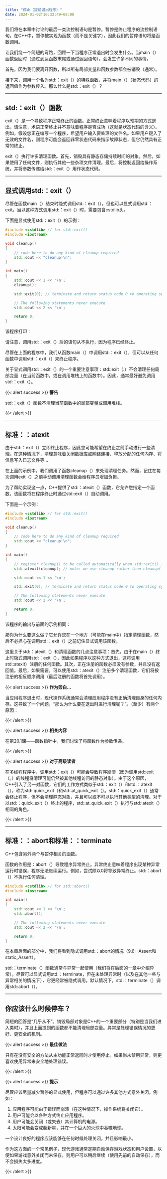 ```yaml
---
title: "停止（提前退出程序）"
date: 2024-01-02T10:33:49+08:00
---
```


我们将在本章中讨论的最后一类流控制语句是暂停。暂停是终止程序的流控制语句。在C++中，暂停被实现为函数（而不是关键字），因此我们的暂停语句将是函数调用。

让我们绕一个简短的弯路，回顾一下当程序正常退出时会发生什么。当main（）函数返回时（通过到达函数末尾或通过返回语句），会发生许多不同的事情。

首先，因为我们要离开函数，所以所有局部变量和函数参数都会被销毁（通常）。

接下来，调用一个名为std:：exit（）的特殊函数，并将main（）（状态代码）的返回值作为参数传入。那么什么是std:：exit（）？

***
## std:：exit（）函数

exit（）是一个导致程序正常终止的函数。正常终止意味着程序以预期的方式退出。请注意，术语正常终止并不意味着程序是否成功（这就是状态代码的含义）。例如，假设您正在编写一个程序，希望用户输入要处理的文件名。如果用户键入了无效的文件名，则程序可能会返回非零状态代码来指示故障状态，但它仍然具有正常的终止。

exit（）执行许多清理函数。首先，销毁具有静态存储持续时间的对象。然后，如果使用了任何文件，则执行其他一些杂项文件清理。最后，将控制返回给操作系统，并将参数传递给std:：exit（）用作状态代码。

***
## 显式调用std:：exit（）

尽管在函数main（）结束时隐式调用std:：exit（），但也可以显式调用std:：exit。当以这种方式调用std:：exit（）时，需要包含cstdlib头。

下面是显式使用std:：exit（）的示例：

```C++
#include <cstdlib> // for std::exit()
#include <iostream>

void cleanup()
{
    // code here to do any kind of cleanup required
    std::cout << "cleanup!\n";
}

int main()
{
    std::cout << 1 << '\n';
    cleanup();

    std::exit(0); // terminate and return status code 0 to operating system

    // The following statements never execute
    std::cout << 2 << '\n';

    return 0;
}
```

该程序打印：

请注意，调用std:：exit（）后的语句从不执行，因为程序已经终止。

尽管在上面的程序中，我们从函数main（）中调用std:：exit（），但可以从任何函数中调用std:：exit（）来终止程序。

关于显式调用std:：exit（）的一个重要注意事项：std::exit（.）不会清理任何局部变量（在当前函数中，或在调用堆栈上的函数中）。因此，通常最好避免调用std:：exit（）。

{{< alert success >}}
**警告**

std:：exit（）函数不清理当前函数中的局部变量或调用堆栈。

{{< /alert >}}

***
## 标准：：atexit

由于std:：exit（）立即终止程序，因此您可能希望在终止之前手动进行一些清理。在这种情况下，清理意味着关闭数据库或网络连接、释放分配的任何内存、将信息写入日志文件等…

在上面的示例中，我们调用了函数cleanup（）来处理清理任务。然而，记住在每次调用exit（）之前手动调用清理函数会给程序员增加负担。

为了帮助实现这一点，C++提供了std:：atexit（）函数，它允许您指定一个函数，该函数将在程序终止时通过std::exit（）自动调用。

下面是一个示例：

```C++
#include <cstdlib> // for std::exit()
#include <iostream>

void cleanup()
{
    // code here to do any kind of cleanup required
    std::cout << "cleanup!\n";
}

int main()
{
    // register cleanup() to be called automatically when std::exit() is called
    std::atexit(cleanup); // note: we use cleanup rather than cleanup() since we're not making a function call to cleanup() right now

    std::cout << 1 << '\n';

    std::exit(0); // terminate and return status code 0 to operating system

    // The following statements never execute
    std::cout << 2 << '\n';

    return 0;
}
```

该程序的输出与前面的示例相同：

那你为什么要这么做？它允许您在一个地方（可能在main中）指定清理函数，然后不必担心在调用std:：exit（）之前记住显式调用该函数。

这里关于std:：atexit（）和清理函数的几点注意事项：首先，由于在main（）终止时隐式调用std:：exit（），因此如果程序以这种方式退出，这将调用std::atexit）注册的任何函数。其次，正在注册的函数必须没有参数，并且没有返回值。最后，如果需要，可以使用std:：atexit（）注册多个清理函数，它们将按注册的相反顺序调用（最后注册的函数将首先调用）。

{{< alert success >}}
**作为旁白…**

当应用程序退出时，现代操作系统通常会清理应用程序没有正确清理自身的任何内存。这导致了一个问题，“那么为什么要在退出时进行清理呢？”。（至少）有两个原因：

{{< /alert >}}

{{< alert success >}}
**相关内容**

在第20.1课——函数指针中，我们讨论了将函数作为参数传递。

{{< /alert >}}

{{< alert success >}}
**对于高级读者**

在多线程程序中，调用std:：exit（）可能会导致程序崩溃（因为调用std::exit（。）的线程将清理可能仍然被其他线程访问的静态对象）。由于这个原因，C++引入了另一对函数，它们的工作方式类似于std:：exit（）和std:：atexit（），称为std::quick_exit（和std:∶at_quick_exit（）。std:：quick_exit（）通常会终止程序，但不会清理静态对象，并且可以或不可以执行其他类型的清理。对于以std:：quick_exit（）终止的程序，std::at_quick_exit（）执行与std:∶atexit（）相同的角色。

{{< /alert >}}

***
## 标准：：abort和标准：：terminate

C++包含另外两个与暂停相关的函数。

函数的作用是：abort（）导致程序异常终止。异常终止意味着程序出现某种异常运行时错误，程序无法继续运行。例如，尝试除以0将导致异常终止。std:：abort（）不执行任何清理。

```C++
#include <cstdlib> // for std::abort()
#include <iostream>

int main()
{
    std::cout << 1 << '\n';
    std::abort();

    // The following statements never execute
    std::cout << 2 << '\n';

    return 0;
}
```

在本章后面的部分中，我们将看到隐式调用std:：abort的情况（9.6--Assert和static_Assert）。

std:：terminate（）函数通常与异常一起使用（我们将在后面的一章中介绍异常）。尽管可以显式调用std:：terminate，但在未处理异常时（以及在其他一些与异常相关的情况下），它更经常被隐式调用。默认情况下，std:：terminate（）调用std::abort（）。

***
## 你应该什么时候停车？

简短的回答是“几乎从不”。销毁局部对象是C++的一个重要部分（特别是当我们进入类时），并且上面提到的函数都不能清理局部变量。异常是处理错误情况的更好、更安全的机制。

{{< alert success >}}
**最佳做法**

只有在没有安全的方法从主功能正常返回时才使用停止。如果尚未禁用异常，则更喜欢使用异常来安全地处理错误。

{{< /alert >}}

{{< alert success >}}
**提示**

尽管应该尽量减少暂停的显式使用，但程序可以通过许多其他方式意外关闭。例如：

1. 应用程序可能由于错误而崩溃（在这种情况下，操作系统将关闭它）。
2. 用户可能会以各种方式终止应用程序。
3. 用户可能会关闭（或失去）其计算机的电源。
4. 太阳可能会变成超新星，并在一个巨大的火球中吞噬地球。


一个设计良好的程序应该能够在任何时候处理关闭，并且影响最小。

作为这方面的一个常见例子，现代游戏通常定期自动保存游戏状态和用户设置，以便如果游戏意外关闭而未保存，则用户可以稍后继续（使用先前的自动保存），而不会损失太多进度。

{{< /alert >}}

